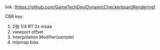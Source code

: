 link :[https://github.com/GameTechDev/DynamicCheckerboardRendering]

CBR key:
1. 2张 1/4 RT  2x msaa
2. viewport offset 
3. Interpolation Modifier(sample) 
4. mipmap bias
